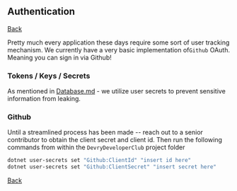 Authentication
-----
[Back](../Readme.md)

Pretty much every application these days require some sort of user tracking mechanism. 
We currently have a very basic implementation of`Github` OAuth. Meaning you can sign in via Github!

### Tokens / Keys / Secrets
As mentioned in [Database.md](Database.md) - we utilize user secrets to prevent sensitive information from leaking. 

### Github
Until a streamlined process has been made -- reach out to a senior contributor to obtain
the client secret and client id. Then run the following commands from within the `DevryDeveloperClub` project folder

```bash
dotnet user-secrets set "Github:ClientId" "insert id here"
dotnet user-secrets set "Github:ClientSecret" "insert secret here"
```

[Back](../Readme.md)
